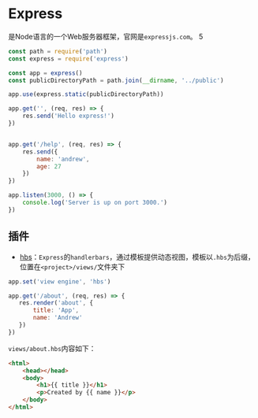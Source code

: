 # Express

是Node语言的一个Web服务器框架，官网是`expressjs.com`。
5
```js
const path = require('path')
const express = require('express')

const app = express()
const publicDirectoryPath = path.join(__dirname, '../public')

app.use(express.static(publicDirectoryPath))

app.get('', (req, res) => {
    res.send('Hello express!')
})


app.get('/help', (req, res) => {
    res.send({
        name: 'andrew',
        age: 27
    })
})

app.listen(3000, () => {
    console.log('Server is up on port 3000.')
})
 ```


 ## 插件
 - [hbs](https://www.npmjs.com/package/hbs)：`Express`的`handlerbars`，通过模板提供动态视图，模板以`.hbs`为后缀，位置在`<project>/views/`文件夹下

 ```js
app.set('view engine', 'hbs')

app.get('/about', (req, res) => {
    res.render('about', {
        title: 'App',
        name: 'Andrew'
    })
})
 ```

`views/about.hbs`内容如下：
```html
<html>
    <head></head>
    <body>
        <h1>{{ title }}</h1>
        <p>Created by {{ name }}</p>
    </body>
</html>
 ```